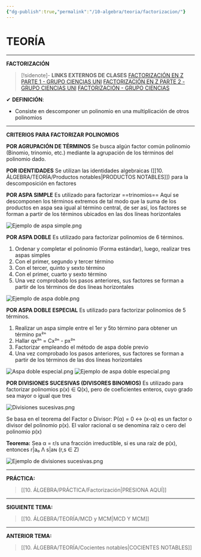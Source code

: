 ```yaml
---
{"dg-publish":true,"permalink":"/10-algebra/teoria/factorizacion/"}
---
```


# TEORÍA
---
**FACTORIZACIÓN** 

>[!sidenote]- **LINKS EXTERNOS DE CLASES** 
>[FACTORIZACIÓN EN Z PARTE 1 - GRUPO CIENCIAS UNI](https://youtu.be/IWyZlsd-ZlU?si=3w4MSb5ERutiWYYS) 
>[FACTORIZACIÓN EN Z PARTE 2 - GRUPO CIENCIAS UNI](https://youtu.be/tlHmuvwXLCE?si=meCIHjuFux1-Qjno) 
>[FACTORIZACIÓN - GRUPO CIENCIAS](https://www.youtube.com/live/ZV9mbyvbw0w?si=YlRSNb951pL9g5h6)

✔ **DEFINICIÓN**:
- Consiste en descomponer un polinomio en una multiplicación de otros polinomios

---
**CRITERIOS PARA FACTORIZAR POLINOMIOS**

**POR AGRUPACIÓN DE TÉRMINOS**
Se busca algún factor común polinomio (Binomio, trinomio, etc.) mediante la agrupación de los términos del polinomio dado.

**POR IDENTIDADES**
Se utilizan las identidades algebraicas ([[10. ÁLGEBRA/TEORÍA/Productos notables\|PRODUCTOS NOTABLES]]) para la descomposición en factores

**POR ASPA SIMPLE**
Es utilizado para factorizar ==trinomios==
Aquí se descomponen los términos extremos de tal modo que la suma de los productos en aspa sea igual al término central, de ser así, los factores se forman a partir de los términos ubicados en las dos líneas horizontales

![Ejemplo de aspa simple.png](/img/user/1.%20ELEMENTOS%20GR%C3%81FICOS/Ejemplo%20de%20aspa%20simple.png)

**POR ASPA DOBLE**
Es utilizado para factorizar polinomios de 6 términos.

1. Ordenar y completar el polinomio (Forma estándar), luego, realizar tres aspas simples
2. Con el primer, segundo y tercer término
3. Con el tercer, quinto y sexto término
4. Con el primer, cuarto y sexto término
5. Una vez comprobado los pasos anteriores, sus factores se forman a partir de los términos de dos líneas horizontales

![Ejemplo de aspa doble.png](/img/user/1.%20ELEMENTOS%20GR%C3%81FICOS/Ejemplo%20de%20aspa%20doble.png)

**POR ASPA DOBLE ESPECIAL**
Es utilizado para factorizar polinomios de 5 términos.

1. Realizar un aspa simple entre el 1er y 5to término para obtener un término px²ⁿ
2. Hallar qx²ⁿ = Cx²ⁿ - px²ⁿ
3. Factorizar empleando el método de aspa doble previo
4. Una vez comprobado los pasos anteriores, sus factores se forman a partir de los términos de las dos líneas horizontales

![Aspa doble especial.png](/img/user/1.%20ELEMENTOS%20GR%C3%81FICOS/Aspa%20doble%20especial.png)
![Ejemplo de aspa doble especial.png](/img/user/1.%20ELEMENTOS%20GR%C3%81FICOS/Ejemplo%20de%20aspa%20doble%20especial.png)

**POR DIVISIONES SUCESIVAS (DIVISORES BINOMIOS)**
Es utilizado para factorizar polinomios p(x) ∈ Q(x), pero de coeficientes enteros, cuyo grado sea mayor o igual que tres

![Divisiones sucesivas.png](/img/user/1.%20ELEMENTOS%20GR%C3%81FICOS/Divisiones%20sucesivas.png)

Se basa en el teorema del Factor o Divisor:
P(α) = 0 ↔ (x-α) es un factor o divisor del polinomio p(x). 
El valor racional α se denomina raíz o cero del polinomio p(x)

**Teorema:** Sea α = r/s una fracción irreductible, si es una raíz de p(x), entonces r|a₀ Λ s|aɴ (r,s ∈ Z)

![Ejemplo de divisiones sucesivas.png](/img/user/1.%20ELEMENTOS%20GR%C3%81FICOS/Ejemplo%20de%20divisiones%20sucesivas.png)

---
**PRÁCTICA:** 
>[[10. ÁLGEBRA/PRÁCTICA/Factorización\|PRESIONA AQUÍ]]

---
**SIGUIENTE TEMA:** 
>[[10. ÁLGEBRA/TEORÍA/MCD y MCM\|MCD Y MCM]]

---
**ANTERIOR TEMA:** 
>[[10. ÁLGEBRA/TEORÍA/Cocientes notables\|COCIENTES NOTABLES]]

